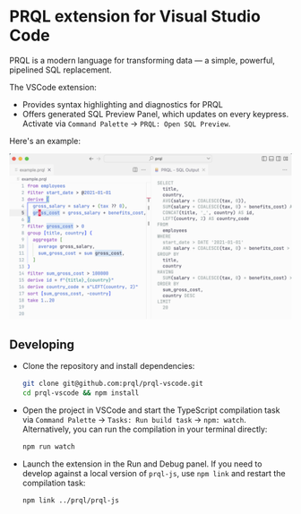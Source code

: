 # PRQL extension for Visual Studio Code

PRQL is a modern language for transforming data — a simple, powerful, pipelined SQL replacement.

The VSCode extension:

- Provides syntax highlighting and diagnostics for PRQL
- Offers generated SQL Preview Panel, which updates on every keypress. Activate via
  `Command Palette` -> `PRQL: Open SQL Preview`.

Here's an example:

![syntax_highlighting](/resources/prql-example.png)

## Developing

- Clone the repository and install dependencies:

  ```sh
  git clone git@github.com:prql/prql-vscode.git
  cd prql-vscode && npm install
  ```

- Open the project in VSCode and start the TypeScript compilation task via
  `Command Palette` -> `Tasks: Run build task` -> `npm: watch`. Alternatively,
  you can run the compilation in your terminal directly:

  ```sh
  npm run watch
  ```

- Launch the extension in the Run and Debug panel. If you need to develop against a local version of `prql-js`, use `npm link` and restart the compilation task:

  ```sh
  npm link ../prql/prql-js
  ```
